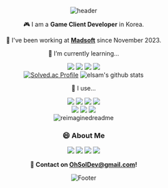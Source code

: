 <div align="center">

![header](https://capsule-render.vercel.app/api?type=Waving&color=timeGradient&height=200&section=header&text=Hi,%20I'm%20YeEun%20Oh%20(Elsam)%20👋&animation=fadeIn&fontSize=50&fontColor=314200)
<p>
  
  🎮  I am a **Game Client Developer** in Korea.   
  
  🔭 I've been working at [**Madsoft**](https://madsoft.me/) since November 2023.
  
  🌱 I’m currently learning...
  
<img src="https://img.shields.io/badge/Unity-222324?style=for-the-badge&logo=Unity&logoColor=white"> <img src="https://img.shields.io/badge/C%23-239120?style=for-the-badge&logo=CSharp&logoColor=white"> <img src="https://img.shields.io/badge/C++-00599C?style=for-the-badge&logo=c%2B%2B&&logoColor=white"> <img src="https://img.shields.io/badge/Unreal-0E1128?style=for-the-badge&logo=unrealengine&logoColor=white">
  <br> [![Solved.ac Profile](http://mazassumnida.wtf/api/v2/generate_badge?boj=elsam)](https://solved.ac/elsam/)  ![elsam's github stats](https://github-readme-stats.vercel.app/api/top-langs/?username=elsam0104&theme=shadow_blue&layout=compact)

   🔧 I use...

  <img src="https://img.shields.io/badge/Git-F05032?style=for-the-badge&logo=git&logoColor=white">
<img src="https://img.shields.io/badge/Sourcetree-0052CC?style=for-the-badge&logo=sourcetree&logoColor=white"> 
<img src="https://img.shields.io/badge/Fork-C8FFFF?style=for-the-badge"> 
<img src="https://img.shields.io/badge/TortoiseGit-B9E2FA?style=for-the-badge"> 
<br>
<img src="https://img.shields.io/badge/Github-181717?style=for-the-badge&logo=github&logoColor=white"> <img src="https://img.shields.io/badge/Notion-000000?style=for-the-badge&logo=notion&logoColor=white"> <img src="https://img.shields.io/badge/Miro-050038?style=for-the-badge&logo=miro&logoColor=white"> 

<br>
<img src="https://myreadme.vercel.app/api/embed/elsam0104?panels=userstatistics,toplanguages,commitgraph" alt="reimaginedreadme" />
<br>
<!--
  ![elsam's github stats](https://github-readme-streak-stats.herokuapp.com/?user=elsam0104&theme=radical)
  ![elsam's github stats](https://github-readme-stats.vercel.app/api?username=elsam0104&theme=radical)
-->

### 😄 About Me

<a href="http://ggm.gondr.net/user/profile/29"><img src="https://img.shields.io/badge/Portfolio-222324?style=for-the-badge"></a>
<a href="https://energetic-tumble-4ad.notion.site/789fbe425f9c4165930ad4c90dffbe1f"><img src="https://img.shields.io/badge/Notion-FECC00?style=for-the-badge&logo=Notion&logoColor=black"></a>
<a href="https://mail.google.com/mail/u/0/?tab=rm&ogbl&pli=1#inbox?compose=CllgCKCHVNGfzJRWfGkGdvMVvxLZSxXmmxBMgDdxWPlHZDMXQFNjpsmMtqKwjXLghTLSDnsBBcg"><img src="https://img.shields.io/badge/Gmail-EA4335?style=for-the-badge&logo=Gmail&logoColor=white"></a>
<a href="https://ohsol.tistory.com/"><img src="https://img.shields.io/badge/Tistory-F4F4EB?style=for-the-badge&logo=Tistory&logoColor=black"></a>
<br>

📧 **Contact on OhSolDev@gmail.com!**

![Footer](https://capsule-render.vercel.app/api?type=waving&color=timeGradient&height=200&section=footer&text=Thank%20You%20for%20Coming!&animation=twinkling&fontSize=50&fontColor=314200)

<div>
  
<!--
**elsam0104/elsam0104** is a ✨ _special_ ✨ repository because its `README.md` (this file) appears on your GitHub profile.

Here are some ideas to get you started:

- 🔭 I’m currently working on ...
- 🌱 I’m currently learning ...
- 👯 I’m looking to collaborate on ...
- 🤔 I’m looking for help with ...
- 💬 Ask me about ...
- 📫 How to reach me: ...
- 😄 Pronouns: ...
- ⚡ Fun fact: ...
-->
